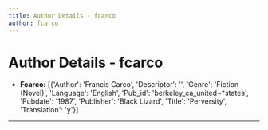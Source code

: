 ```yaml
---
title: Author Details - fcarco
author: fcarco
---
```


# Author Details - fcarco

<ul>
    <li><strong>Fcarco:</strong> [{'Author': 'Francis Carco', 'Descriptor': '', 'Genre': 'Fiction (Novel)', 'Language': 'English', 'Pub_id': 'berkeley_ca_united¬†states', 'Pubdate': '1987', 'Publisher': 'Black Lizard', 'Title': 'Perversity', 'Translation': 'y'}]</li>
</ul>
<hr>